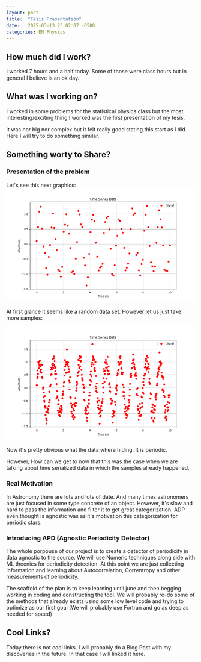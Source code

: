 ```yaml
---
layout: post
title:  "Tesis Presentation"
date:   2025-03-13 23:02:07 -0500
categories: EN Physics
---
```


## How much did I work?

I worked 7 hours and a half today. Some of those were class hours but in general
I believe is an ok day.

## What was I working on?

I worked in some problems for the statistical physics class but the most
interesting/exciting thing I worked was the first presentation of my tesis.

It was nor big nor complex but it felt really good stating this start as I did.
Here I will try to do something similar.

## Something worty to Share?

### Presentation of the problem

Let's see this next graphics:
![Graphics that seems random](/assets/13-03-2025/random.png)

At first glance it seems like a random data set. However let us just take more
samples:

![Graphics that now seem periodic](/assets/13-03-2025/sampled.png)

Now it's pretty obvious what the data where hiding. It is periodic.

However, How can we get to now that this was the case when we are talking about
time serialized data in which the samples already happened.

### Real Motivation

In Astronomy there are lots and lots of date. And many times astronomers are just
focused in some type concrete of an object. However, it's slow and hard to pass
the information and filter it to get great categorization. ADP even thought is
agnostic was as it's motivation this categorization for periodic stars.

### Introducing APD (Agnostic Periodicity Detector)

The whole porpouse of our project is to create a detector of periodicity in data
agnostic to the source. We will use Numeric techniques along side with ML thecnics
for periodicity detection. At this point we are just collecting information and
learning about Autocorrelation, Correntropy and other measurements of periodicity.

The scaffold of the plan is to keep learning until june and then begging working
in coding and constructing the tool. We will probably re-do some of the methods
that already exists using some low level code and trying to optimize as our
first goal (We will probably use Fortran and go as deep as needed for speed)

## Cool Links?

Today there is not cool links. I will probably do a Blog Post with my discoveries
in the future. In that case I will linked it here.
